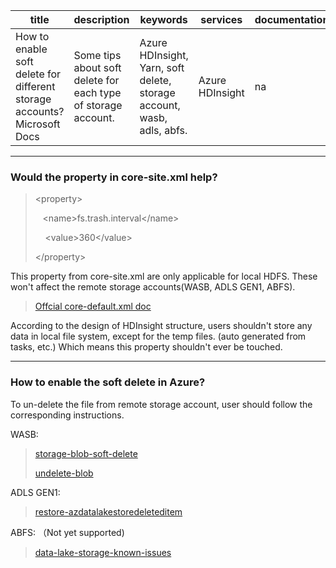 | title  | description  | keywords  | services  |  documentationcenter | author  | manager  | editor  | ms.assetid  | ms.service  | ms.workload  | ms.tgt_pltfrm  | ms.devlang  | ms.topic  | ms.date  | ms.author  |
|---|---|---|---|---|---|---|---|---|---|---|---|---|---|---|---|
| How to enable soft delete for different storage accounts?  Microsoft Docs  | Some tips about soft delete for each type of storage account. | Azure HDInsight, Yarn, soft delete, storage account, wasb, adls, abfs.  |  Azure HDInsight  | na  | marshall  | shravan  |  marshall | na  | multiple  | na  | na  | na  | article  | 07/02/2019  |  zhaya |
  
---
  
### Would the property in core-site.xml help?
>
> \<property>
>
>    \<name>fs.trash.interval\</name>
>
>    \<value>360\</value>
>
> \</property>
>
This property from core-site.xml are only applicable for local HDFS. These won't affect the remote storage accounts(WASB, ADLS GEN1, ABFS).
>
>[Offcial core-default.xml doc](https://hadoop.apache.org/docs/r2.7.3/hadoop-project-dist/hadoop-common/core-default.xml)  
>
According to the design of HDInsight structure, users shouldn't store any data in local file system, except for the temp files. (auto generated from tasks, etc.) Which means this property shouldn't ever be touched.

***
### How to enable the soft delete in Azure?
To un-delete the file from remote storage account, user should follow the corresponding instructions.

WASB:
>
>[storage-blob-soft-delete](https://docs.microsoft.com/en-us/azure/storage/blobs/storage-blob-soft-delete)
>
>[undelete-blob](https://docs.microsoft.com/en-us/rest/api/storageservices/undelete-blob)
>
ADLS GEN1:
>
>[restore-azdatalakestoredeleteditem](https://docs.microsoft.com/en-us/powershell/module/az.datalakestore/restore-azdatalakestoredeleteditem?view=azps-1.6.0)
>
ABFS: （Not yet supported) 
>
>[data-lake-storage-known-issues](https://docs.microsoft.com/en-us/azure/storage/blobs/data-lake-storage-known-issues)
>






























